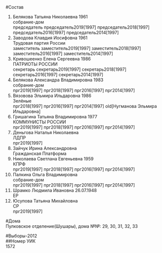 #Состав  
1. Белякова Татьяна Николаевна 1961  
    собрание-дом  
    председатель председатель2019[1997] председатель2018[1997] председатель2016[1997] председатель2014[1997]  
2. Заводова Клавдия Иосифовна 1961  
    Трудовая партия России  
    заместитель заместитель2019[1997] заместитель2018[1997] заместитель2016[1997] заместитель2014[1997]  
3. Кривошеенко Елена Сергеевна 1986  
    ПАТРИОТЫ РОССИИ  
    секретарь секретарь2019[1997] секретарь2018[1997] секретарь2016[1997] секретарь2014[1997]  
4. Белякова Александра Владимировна 1983  
    собрание-дом  
    прг2019[1997] прг2018[1997] прг2016[1997] прг2014[1997]  
5. Вязовова Эльмира Ильдаровна 1986  
    Зелёные  
    прг2018[1997] прг2016[1997] прг2014[1997] old[Нугманова Эльмира Ильдаровна]  
6. Гришагина Татьяна Владимировна 1977  
    КОММУНИСТЫ РОССИИ  
    прг2019[1997] прг2018[1997] прг2016[1997] прг2014[1997]  
7. Деньгова Наталья Николаевна  
    ЛДПР  
    прг2019[1997]  
8. Зайчук Ирина Александровна  
    Гражданская Платформа  
9. Николаева Светлана Евгеньевна 1959  
    КПРФ  
    прг2019[1997] прг2018[1997] прг2016[1997] прг2014[1997]  
10. Палкина Ольга Владимировна  
    собрание-дом  
    прг2019[1997] прг2018[1997] прг2016[1997] прг2014[1997]  
11. Шрамко Людмила Ивановна 26.07.1948  
    ЕР  
12. Юсупова Татьяна Михайловна  
    СР  
    прг2019[1997]  
  
#Дома  
Пулковское отделение(Шушары), дома №№: 29, 30, 31, 32, 33  
  
#Выборы-2012  
##Номер УИК  
1572  
